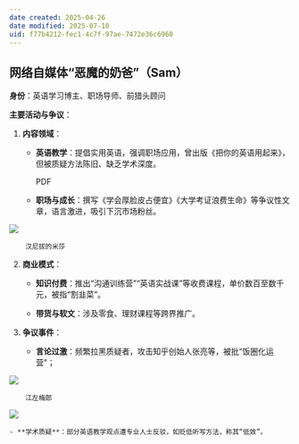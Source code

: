 ```yaml
---
date created: 2025-04-26
date modified: 2025-07-10
uid: f77b4212-fec1-4c7f-97ae-7472e36c6960
---
```

## 网络自媒体“恶魔的奶爸”（Sam）

**身份**：英语学习博主、职场导师、前猎头顾问

**主要活动与争议**：

1. **内容领域**：
    
    - **英语教学**：提倡实用英语，强调职场应用，曾出版《把你的英语用起来》，但被质疑方法陈旧、缺乏学术深度。 
        

        PDF

        
    - **职场与成长**：撰写《学会厚脸皮占便宜》《大学考证浪费生命》等争议性文章，语言激进，吸引下沉市场粉丝。 
        

![](https://pic1.zhimg.com/v2-ad53761a8981755b64732fe06063c982)

        

        汉尼拔的米莎

        
2. **商业模式**：
    
    - **知识付费**：推出“沟通训练营”“英语实战课”等收费课程，单价数百至数千元，被指“割韭菜”。
        
    - **带货与软文**：涉及零食、理财课程等跨界推广。
        
3. **争议事件**：
    
    - **言论过激**：频繁拉黑质疑者，攻击知乎创始人张亮等，被批“饭圈化运营”； 
        

![](https://pic1.zhimg.com/v2-5280147206f3aac5bd57f3a692e52799)

        

        江左梅郎

        

![](https://pic1.zhimg.com/v2-45c53bfaa388d955a54f24919f80c587_l.png?source=32738c0c)

        
    - **学术质疑**：部分英语教学观点遭专业人士反驳，如贬低听写方法，称其“低效”。

